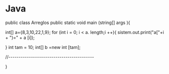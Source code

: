 # Java
public class Arreglos
public static void main (string[] args ){
 
int[] a={8,3,10,22,1,9};
for (int i = 0; i < a. length;i ++){
    sistem.out.print("a["+i + ")=" + a [i]);

}
int tam = 10;
int[] b =new int [tam];

//------------------------------------------

}


